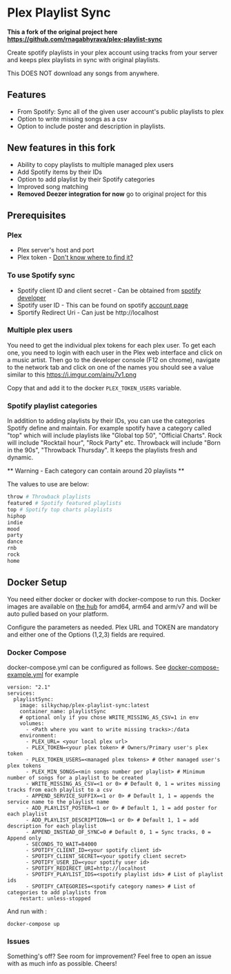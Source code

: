 # Plex Playlist Sync

**This a fork of the original project here https://github.com/rnagabhyrava/plex-playlist-sync**

Create spotify playlists in your plex account using tracks from your server and keeps plex playlists in sync with original playlists. 

This DOES NOT download any songs from anywhere.

## Features
* From Spotify: Sync all of the given user account's public playlists to plex
* Option to write missing songs as a csv
* Option to include poster and description in playlists.

## New features in this fork

- Ability to copy playlists to multiple managed plex users
- Add Spotify items by their IDs
- Option to add playlist by their Spotify categories
- Improved song matching
- **Removed Deezer integration for now** go to original project for this


## Prerequisites
### Plex
* Plex server's host and port
* Plex token - [Don't know where to find it?](https://support.plex.tv/articles/204059436-finding-an-authentication-token-x-plex-token/)

### To use Spotify sync
* Spotify client ID and client secret - Can be obtained from [spotify developer](https://developer.spotify.com/dashboard/login)
* Spotify user ID - This can be found on spotify [account page](https://www.spotify.com/us/account/overview/)
* Sportify Redirect Uri - Can just be http://localhost

### Multiple plex users

You need to get the individual plex tokens for each plex user. To get each one, you need to login with each user in the Plex web interface and click on a music artist. Then go to the developer console (F12 on chrome), navigate to the network tab and click on one of the names you should see a value similar to this https://i.imgur.com/ainu7v1.png

Copy that and add it to the docker `PLEX_TOKEN_USERS` variable.

### Spotify playlist categories

In addition to adding playlists by their IDs, you can use the categories Spotify define and maintain. For example spotify have a category called "top" which will include playlists like "Global top 50", "Official Charts". Rock will include "Rocktail hour", "Rock Party" etc. Throwback will include "Born in the 90s", "Throwback Thursday". It keeps the playlists fresh and dynamic.

** Warning - Each category can contain around 20 playlists **

The values to use are below:

```python
throw # Throwback playlists
featured # Spotify featured playlists
top # Spotify top charts playlists
hiphop
indie
mood
party
dance
rnb
rock
home
```



## Docker Setup
You need either docker or docker with docker-compose to run this. Docker images are available on [the hub](https://hub.docker.com/r/rnagabhyrava/plexplaylistsync/tags) for amd64, arm64 and arm/v7 and will be auto pulled based on your platform.

Configure the parameters as needed. Plex URL and TOKEN are mandatory and either one of the Options (1,2,3) fields are required.

### Docker Compose

docker-compose.yml can be configured as follows. See [docker-compose-example.yml](https://github.com/rnagabhyrava/plex-playlist-sync/blob/main/docker-compose-example.yml) for example
```
version: "2.1"
services:
  playlistSync:
    image: silkychap/plex-playlist-sync:latest
    container_name: playlistSync
    # optional only if you chose WRITE_MISSING_AS_CSV=1 in env
    volumes:
      - <Path where you want to write missing tracks>:/data
    environment:
      - PLEX_URL= <your local plex url>
      - PLEX_TOKEN=<your plex token> # Owners/Primary user's plex token
      - PLEX_TOKEN_USERS=<managed plex tokens> # Other managed user's plex tokens
      - PLEX_MIN_SONGS=<min songs number per playlist> # Minimum number of songs for a playlist to be created
      - WRITE_MISSING_AS_CSV=<1 or 0> # Default 0, 1 = writes missing tracks from each playlist to a csv
      - APPEND_SERVICE_SUFFIX=<1 or 0> # Default 1, 1 = appends the service name to the playlist name
      - ADD_PLAYLIST_POSTER=<1 or 0> # Default 1, 1 = add poster for each playlist
      - ADD_PLAYLIST_DESCRIPTION=<1 or 0> # Default 1, 1 = add description for each playlist
      - APPEND_INSTEAD_OF_SYNC=0 # Default 0, 1 = Sync tracks, 0 = Append only
      - SECONDS_TO_WAIT=84000
      - SPOTIFY_CLIENT_ID=<your spotify client id>
      - SPOTIFY_CLIENT_SECRET=<your spotify client secret>
      - SPOTIFY_USER_ID=<your spotify user id>
      - SPOTIFY_REDIRECT_URI=http://localhost
      - SPOTIFY_PLAYLIST_IDS=<spotify playlist ids> # List of playlist ids
      - SPOTIFY_CATEGORIES=<spotify category names> # List of categories to add playlists from
    restart: unless-stopped

```
And run with :
```
docker-compose up
```

### Issues
Something's off? See room for improvement? Feel free to open an issue with as much info as possible. Cheers!
